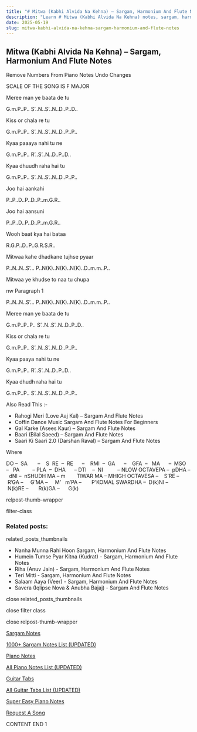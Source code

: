 ```yaml
---
title: "# Mitwa (Kabhi Alvida Na Kehna) – Sargam, Harmonium And Flute Notes"
description: "Learn # Mitwa (Kabhi Alvida Na Kehna) notes, sargam, harmonium notations and flute notes. Easy step-by-step tutorial for beginners."
date: 2025-05-19
slug: mitwa-kabhi-alvida-na-kehna-sargam-harmonium-and-flute-notes
---
```


## Mitwa (Kabhi Alvida Na Kehna) – Sargam, Harmonium And Flute Notes

Remove Numbers From Piano Notes
Undo Changes

SCALE OF THE SONG IS F MAJOR

Meree man ye baata de tu

G.m.P..P.. S’..N..S’..N..D..P..D..

Kiss or chala re tu

G.m.P..P.. S’..N..S’..N..D..P..P..

Kyaa paaaya nahi tu ne

G.m.P..P.. R’..S’..N..D..P..D..

Kyaa dhuudh raha hai tu

G.m.P..P.. S’..N..S’..N..D..P..P..

Joo hai aankahi

P..P..D..P..D..P..m.G.R..

Joo hai aansuni

P..P..D..P..D..P..m.G.R..

Wooh baat kya hai bataa

R.G.P..D..P..G.R.S.R..

Mitwaa kahe dhadkane tujhse pyaar

P..N..N..S’… P..N(K)..N(K)..N(K)..D..m.m..P..

Mitwaa ye khudse to naa tu chupa

nw Paragraph 1

P..N..N..S’… P..N(K)..N(K)..N(K)..D..m.m..P..

Meree man ye baata de tu

G.m.P..P..P.. S’..N..S’..N..D..P..D..

Kiss or chala re tu

G.m.P..P.. S’..N..S’..N..D..P..P..

Kyaa paaya nahi tu ne

G.m.P..P.. R’..S’..N..D..P..D..

Kyaa dhudh raha hai tu

G.m.P..P.. S’..N..S’..N..D..P..P..



Also Read This :-



* Rahogi Meri (Love Aaj Kal) – Sargam And Flute Notes
* Coffin Dance Music Sargam And Flute Notes For Beginners
* Gal Karke (Asees Kaur) – Sargam And Flute Notes
* Baari (Bilal Saeed) – Sargam And Flute Notes
* Saari Ki Saari 2.0 (Darshan Raval) – Sargam And Flute Notes

Where



DO –  SA       –    S  RE  –  RE      –    RMI  –  GA      –    GFA  –   MA      –  MSO  –   PA         – PLA  –  DHA      – DTI    –  NI          – NLOW OCTAVEPA –  pDHA –  dNI –  nSHUDH MA – m        TIWAR MA – MHIGH OCTAVESA –    S’RE –     R’GA –     G’MA –     M’   m’PA –       P’KOMAL SWARDHA –  D(k)NI –       N(k)RE –       R(k)GA –      G(k)



relpost-thumb-wrapper

filter-class

### Related posts:

related_posts_thumbnails

* Nanha Munna Rahi Hoon Sargam, Harmonium And Flute Notes
* Humein Tumse Pyar Kitna (Kudrat) - Sargam, Harmonium And Flute Notes
* Riha (Anuv Jain) - Sargam, Harmonium And Flute Notes
* Teri Mitti - Sargam, Harmonium And Flute Notes
* Salaam Aaya (Veer) - Sargam, Harmonium And Flute Notes
* Savera (Iqlipse Nova & Anubha Bajaj) - Sargam And Flute Notes

close related_posts_thumbnails

close filter class

close relpost-thumb-wrapper

[Sargam Notes](https://www.notationsworld.com/sargam-notes.html)

[1000+ Sargam Notes List (UPDATED)](https://www.notationsworld.com/all-songs-list-sargam-notes.html)

[Piano Notes](https://www.notationsworld.com/piano-notes.html)

[All Piano Notes List (UPDATED)](https://www.notationsworld.com/all-songs-list-piano-notes.html)

[Guitar Tabs](https://www.notationsworld.com/guitar-tabs.html)

[All Guitar Tabs List (UPDATED)](https://www.notationsworld.com/all-songs-list-guitar-tabs.html)

[Super Easy Piano Notes](https://studywall.in/)

[Request A Song](https://www.notationsworld.com/request-a-song.html)

CONTENT END 1

